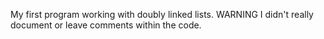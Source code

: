 My first program working with doubly linked lists. WARNING I didn't really document or leave comments within the code.
